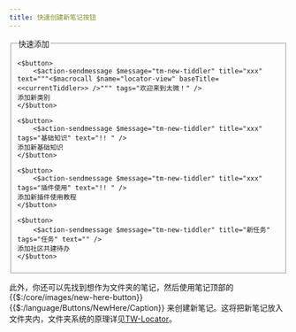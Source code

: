 ```yaml
---
title: 快速创建新笔记按钮
---
```


<fieldset>
	<legend>快速添加</legend>

	<$button>
		<$action-sendmessage $message="tm-new-tiddler" title="xxx" text="""<$macrocall $name="locator-view" baseTitle=<<currentTiddler>> />""" tags="欢迎来到太微！" />
	添加新类别
	</$button>

	<$button>
		<$action-sendmessage $message="tm-new-tiddler" title="xxx" tags="基础知识" text="!! " />
	添加新基础知识
	</$button>
	
	<$button>
		<$action-sendmessage $message="tm-new-tiddler" title="xxx" tags="插件使用" text="!! " />
	添加新插件使用教程
	</$button>
	
	<$button>
		<$action-sendmessage $message="tm-new-tiddler" title="新任务" tags="任务" text="" />
	添加社区共建待办
	</$button>

</fieldset>

此外，你还可以先找到想作为文件夹的笔记，然后使用笔记顶部的 {{$:/core/images/new-here-button}} {{$:/language/Buttons/NewHere/Caption}} 来创建新笔记。这将把新笔记放入文件夹内，文件夹系统的原理详见[TW-Locator](#TW-Locator)。